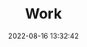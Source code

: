 ---
pageComponent:
  name: Catalogue
  data:
    key: 04.work
title: Work
date: 2022-08-16 13:32:42
permalink: /work/
sidebar: false
article: false
comment: false
editLink: false
---